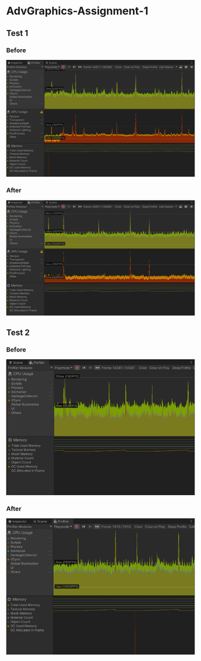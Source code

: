 # AdvGraphics-Assignment-1


## Test 1
### Before
![before1](https://raw.githubusercontent.com/AhmedHenna/AdvGraphics-Assignment-1/main/before.png)
### After
![after1](https://raw.githubusercontent.com/AhmedHenna/AdvGraphics-Assignment-1/main/after.png)


## Test 2
### Before
![beofre2](https://raw.githubusercontent.com/AhmedHenna/AdvGraphics-Assignment-1/main/before2.png)
### After
![after2](https://raw.githubusercontent.com/AhmedHenna/AdvGraphics-Assignment-1/main/after2.png)
